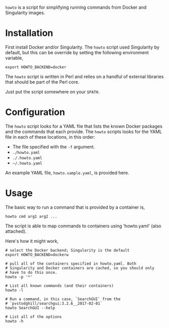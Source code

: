 `howto` is a script for simplifying running commands from Docker and
Singularity images.

# Installation

First install Docker and/or Singularity. The `howto` script used
Singularity by default, but this can be override by setting the
following environment variable,

    export HOWTO_BACKEND=docker

The `howto` script is written in Perl and relies on a handful of
external libraries that should be part of the Perl core.

Just put the script somewhere on your `$PATH`.

# Configuration

The `howto` script looks for a YAML file that lists the known Docker
packages and the commands that each provide. The `howto` scripts looks
for the YAML file in each of these locations, in this order:

- The file specified with the `-f` argument.
- `./howto.yaml`
- `./.howto.yaml`
- `~/.howto.yaml`

An example YAML file, `howto.sample.yaml`, is provided here.

<!-- FIXME - document the YAML file content -->

# Usage

<!-- FIXME - expands this -->

The basic way to run a command that is provided by a container is,

    howto cmd arg1 arg2 ...

The script is able to map commands to containers using 'howto.yaml' (also attached).

Here's how it might work,

    # select the Docker backend; Singularity is the default
    export HOWTO_BACKEND=dockerw

    # pull all of the containers specified in howto.yaml. Both
    # Singularity and Docker containers are cached, so you should only
    # have to do this once.
    howto -p '*'

    # List all known commands (and their containers)
    howto -l

    # Run a command, in this case, `SearchGUI` from the
    # `pvstodghill/searchgui:3.2.6__2017-02-01`
    howto SearchGUI --help

    # List all of the options
    howto -h
